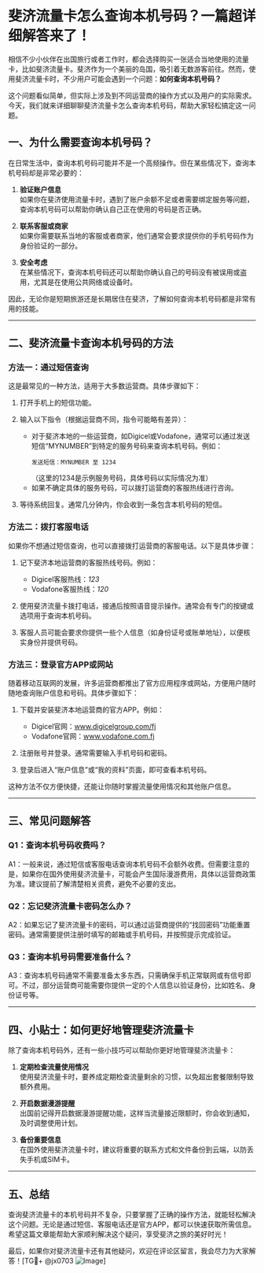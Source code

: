 # 斐济流量卡怎么查询本机号码？一篇超详细解答来了！

相信不少小伙伴在出国旅行或者工作时，都会选择购买一张适合当地使用的流量卡，比如斐济流量卡。斐济作为一个美丽的岛国，吸引着无数游客前往。然而，使用斐济流量卡时，不少用户可能会遇到一个问题：**如何查询本机号码？**

这个问题看似简单，但实际上涉及到不同运营商的操作方式以及用户的实际需求。今天，我们就来详细聊聊斐济流量卡怎么查询本机号码，帮助大家轻松搞定这一问题。

## 一、为什么需要查询本机号码？

在日常生活中，查询本机号码可能并不是一个高频操作。但在某些情况下，查询本机号码却是非常必要的：

1. **验证账户信息**  
   如果你在斐济使用流量卡时，遇到了账户余额不足或者需要绑定服务等问题，查询本机号码可以帮助你确认自己正在使用的号码是否正确。

2. **联系客服或商家**  
   如果你需要联系当地的客服或者商家，他们通常会要求提供你的手机号码作为身份验证的一部分。

3. **安全考虑**  
   在某些情况下，查询本机号码还可以帮助你确认自己的号码没有被误用或盗用，尤其是在使用公共网络或设备时。

因此，无论你是短期旅游还是长期居住在斐济，了解如何查询本机号码都是非常有用的技能。

---

## 二、斐济流量卡查询本机号码的方法

### 方法一：通过短信查询
这是最常见的一种方法，适用于大多数运营商。具体步骤如下：

1. 打开手机上的短信功能。
2. 输入以下指令（根据运营商不同，指令可能略有差异）：
   - 对于斐济本地的一些运营商，如Digicel或Vodafone，通常可以通过发送短信“MYNUMBER”到特定的服务号码来查询本机号码。例如：
     ```
     发送短信：MYNUMBER 至 1234
     ```
     （这里的1234是示例服务号码，具体号码以实际情况为准）
   - 如果不确定具体的服务号码，可以拨打运营商的客服热线进行咨询。

3. 等待系统回复。通常几分钟内，你会收到一条包含本机号码的短信。

### 方法二：拨打客服电话
如果你不想通过短信查询，也可以直接拨打运营商的客服电话。以下是具体步骤：

1. 记下斐济本地运营商的客服热线号码。例如：
   - Digicel客服热线：*123*
   - Vodafone客服热线：*120*

2. 使用斐济流量卡拨打电话，接通后按照语音提示操作。通常会有专门的按键或选项用于查询本机号码。

3. 客服人员可能会要求你提供一些个人信息（如身份证号或账单地址），以便核实身份并提供号码。

### 方法三：登录官方APP或网站
随着移动互联网的发展，许多运营商都推出了官方应用程序或网站，方便用户随时随地查询账户信息和号码。具体步骤如下：

1. 下载并安装斐济本地运营商的官方APP。例如：
   - Digicel官网：www.digicelgroup.com/fj
   - Vodafone官网：www.vodafone.com.fj

2. 注册账号并登录。通常需要输入手机号码和密码。

3. 登录后进入“账户信息”或“我的资料”页面，即可查看本机号码。

这种方法不仅方便快捷，还能让你随时掌握流量使用情况和其他账户信息。

---

## 三、常见问题解答

### Q1：查询本机号码收费吗？
A1：一般来说，通过短信或客服电话查询本机号码不会额外收费。但需要注意的是，如果你在国外使用斐济流量卡，可能会产生国际漫游费用，具体以运营商政策为准。建议提前了解清楚相关资费，避免不必要的支出。

### Q2：忘记斐济流量卡密码怎么办？
A2：如果忘记了斐济流量卡的密码，可以通过运营商提供的“找回密码”功能重置密码。通常需要提供注册时填写的邮箱或手机号码，并按照提示完成验证。

### Q3：查询本机号码需要准备什么？
A3：查询本机号码通常不需要准备太多东西，只需确保手机正常联网或有信号即可。不过，部分运营商可能需要你提供一定的个人信息以验证身份，比如姓名、身份证号等。

---

## 四、小贴士：如何更好地管理斐济流量卡

除了查询本机号码外，还有一些小技巧可以帮助你更好地管理斐济流量卡：

1. **定期检查流量使用情况**  
   使用斐济流量卡时，要养成定期检查流量剩余的习惯，以免超出套餐限制导致额外费用。

2. **开启数据漫游提醒**  
   出国前记得开启数据漫游提醒功能，这样当流量接近限额时，你会收到通知，及时调整使用计划。

3. **备份重要信息**  
   在国外使用斐济流量卡时，建议将重要的联系方式和文件备份到云端，以防丢失手机或SIM卡。

---

## 五、总结

查询斐济流量卡的本机号码并不复杂，只要掌握了正确的操作方法，就能轻松解决这个问题。无论是通过短信、客服电话还是官方APP，都可以快速获取所需信息。希望这篇文章能帮助大家顺利解决这个疑问，享受斐济之旅的美好时光！

最后，如果你对斐济流量卡还有其他疑问，欢迎在评论区留言，我会尽力为大家解答！[TG💪+ @jx0703 ![Image](https://github.com/user-attachments/assets/dbca1d08-cadb-493c-b0ec-ad6f7a83f270)]